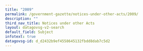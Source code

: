```yaml
---
title: "2009"
permalink: /government-gazette/notices-under-other-acts/2009/
description: ""
third_nav_title: Notices under other Acts
layout: datagovsg-v2-search
default_field: Subject
infotext: true
datagovsg-id: d_d2432b9ef4558645132fbdd8dab7c5d2
---
```


